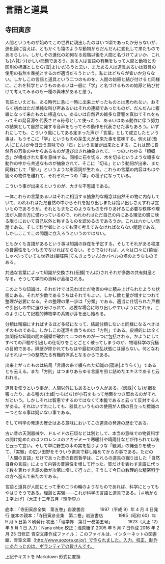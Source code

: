 # 言語と道具

## 寺田寅彦

人間というものが始めてこの世界に現出したのはいつ頃であったか分らないが、進化論に従えば、ともかくも猿のような動物からだんだんに変化して来たものであるらしい。しかしその進化の如何なる段階以後を人間と名づけてよいか、これも{六|むつ}かしい問題であろう。ある人は言語の有無をもって人間と動物との区別の標識としたら{宜|よ}いだろうと云い、またある人は道具あるいは器具の使用の有無を準拠とするのが適当だろうという。私にはどちらが宜いか分らない。しかしこの言語と道具という二つのものを、人間の始原と結び付けると同様に、これを科学というものあるいは一般に「学」と名づけるものの始原と結び付けて考えてみるのも一種の興味があると思う。

言語といえども、ある時代に急に一時に出来上がったものとは思われない。おそらく初めはただ単純な叫び声あるいはそれの連続であったものが、だんだんに複雑になって来たものに相違ない。あるいは自然界の雑多な音響を真似てそれをもってその発音源を代表させる符号として使ったり、あるいはある動作に伴う努力の結果として自然に発する音声をもってその動作を代表させた事もあろう。いずれにしても、こういう風にしてある定まった声が「言葉」として成立したという事は、もうそこに「学」というものの芽生えが出来た事を意味する。例えば{吾人|ごじん}が今日云う意味での「石」という言葉が出来たとする。これは既に自然界の万象の中からあるものが選び出され抽象されて、一つのいわゆる「類概念」が構成された事を意味する。同様に石を切る、木を切るというような雑多な動作の中から共通なものが抽象されて、そこに「切る」という動詞が出来、また同様にして「堅い」というような形容詞が生れる。これらの言葉の内容はもはや箇々の物件を離れて、それぞれ一つの「学」の種子になっている。

こういう事が出来るというのが、大きな不思議である。

一体これらの言葉あるいはそれに相当する抽象的な概念は自然その物に内存していて、われわれはただ自然の中からそれを掘り出しまたは拾い出しさえすれば宜いものであろうか。それともまたこのようなものを作りあげるに必要な秩序や理法が人間の方に備わっているので、われわれはただ自己の内にある理法の鏡に映る限りにおいて自己以外と称するものを認めるのであろうか。これは六かしい問題である。そして科学者にとっても深く考えてみなければならない問題である。しかしここでこの問題に立入ろうというのではない。

ともかくも言語があるという事は知識の存在を予定する。そしてそれがある程度の普遍性をもつものでなければならない。そうでなければ、人々は口々に{饒舌|しゃべ}っていても世界は{癲狂院|てんきょういん}かバベルの塔のようなものである。

共通な言葉によって知識が交換され{伝播|でんぱ}されそれが多数の共有財産となる。そうして学問の資料が蓄積される。

このような知識は、それだけでは云わばただ物置の中に積み上げられたような状態にある。それが少数であるうちはそれでもよい。しかし数と量が増すにつれて整理が必要になる。その整理の第一歩は「分類」である。適当に仕切られた戸棚や引出しの中に選り分けられて、必要な場合に取り出しやすいようにされる。このようにして記載的博物学の系統が芽を出し始める。

分類は精細にすればするほど多岐になって、結局分類しないと同様になるべきはずのものである。しかしこの迷理を救うものは「方則」である。皮相的には全く無関係な知識の間の隔壁が破れて二つのものが一つに包括される。かようにしてすべての戸棚や引出しの仕切りをことごとく破ってしまうのが、物理科学の究極の目的である。隔壁が除かれてももはや最初の混乱状態には帰らない。何となればそれは一つの整然たる有機的体系となるからである。

出来上がったものは結局「言語の糸で綴られた知識の{瓔珞|ようらく}」であるとも云える。また「方則」はつまりあらゆる言語を煎じ詰めたエキスであると云われる。

道具を使うという事が、人間以外にもあるという人がある。{蜘蛛|くも}が網を張ったり、ある種の{土蜂|つちばち}が小石をもって地面をつき堅めるのがそれだという。しかしそれは智恵でするのではなくて本能であると云って反対する人がある。それはいずれにしても、器具というものの使用が人類の目立った標識の一つとなる事は疑いない事である。

そして科学の発達の歴史はある意味においてこの道具の発達の歴史である。

古い昔の天測器械や、ドルイドの石垣などは別として、本当の意味での物質科学の開け始めたのはフロレンスのアカデミーで寒暖計や晴雨計などが作られて以後と云って宜い。そして単に野生の木の実を拾うような「観測」の縄張りを破って、「実験」の広い田野をそういう道具で耕し始めてからの事である。ただの「人間の言語」だけであった昔の自然哲学は、これらの道具の掘り出した「自然自身の言語」によって内容の普遍性を増して行った。質だけを表わす言語に代って数を表わす言語の数が次第に増して行った。そうして今日の数理的な精密科学の方へ進んで来たのである。

言語と道具が人間にとって車の二つの輪のようなものであれば、科学にとってもやはりそうである。理論と実験——これが科学の言語と道具である。［＃地から１字上げ］（大正十二年五月『理学界』）

底本：「寺田寅彦全集　第五巻」岩波書店
　　　 1997（平成 9）年 4 月 4 日発行
底本の親本：「寺田寅彦全集　第二巻」岩波書店
　　　 1985（昭和 60）年 9 月 5 日第 3 刷発行
初出：「理学界　第廿一巻第五号」
　　　 1923（大正 12）年 5 月 1 日
入力：Nana ohbe
校正：浅原庸子
2005 年 5 月 7 日作成
2016 年 2 月 25 日修正
青空文庫作成ファイル：
このファイルは、インターネットの図書館、青空文庫（http://www.aozora.gr.jp/）で作られました。入力、校正、制作にあたったのは、ボランティアの皆さんです。

上記テキストを Markdown 形式に変換
